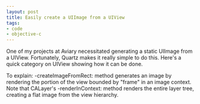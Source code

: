 ```yaml
---
layout: post
title: Easily create a UIImage from a UIView
tags:
- code
- objective-c
---
```


One of my projects at Aviary necessitated generating a static UIImage from a UIView. Fortunately, Quartz makes it really simple to do this. Here's a quick category on UIView showing how it can be done.

To explain: -createImageFromRect: method generates an image by rendering the portion of the view bounded by "frame" in an image context. Note that CALayer's -renderInContext: method renders the entire layer tree, creating a flat image from the view hierarchy.

<script src="https://gist.github.com/1181935.js?file=gistfile1.m"></script>
